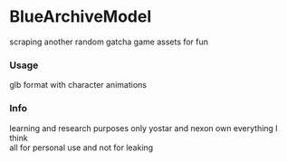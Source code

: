 # BlueArchiveModel
scraping another random gatcha game assets for fun

### Usage
glb format with character animations  

### Info
learning and research purposes only
yostar and nexon own everything I think  
all for personal use and not for leaking  

